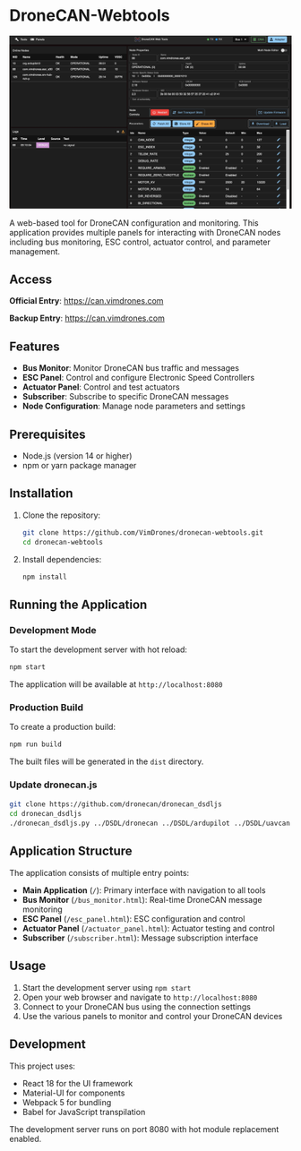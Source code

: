 # DroneCAN-Webtools

![droencan-webtools](index_preview.jpg)

A web-based tool for DroneCAN configuration and monitoring. This application provides multiple panels for interacting with DroneCAN nodes including bus monitoring, ESC control, actuator control, and parameter management.

## Access

**Official Entry**: https://can.vimdrones.com

**Backup Entry**: https://can.vimdrones.com

## Features

- **Bus Monitor**: Monitor DroneCAN bus traffic and messages
- **ESC Panel**: Control and configure Electronic Speed Controllers
- **Actuator Panel**: Control and test actuators
- **Subscriber**: Subscribe to specific DroneCAN messages
- **Node Configuration**: Manage node parameters and settings

## Prerequisites

- Node.js (version 14 or higher)
- npm or yarn package manager

## Installation

1. Clone the repository:
   ```bash
   git clone https://github.com/VimDrones/dronecan-webtools.git
   cd dronecan-webtools
   ```

2. Install dependencies:
   ```bash
   npm install
   ```

## Running the Application

### Development Mode

To start the development server with hot reload:

```bash
npm start
```

The application will be available at `http://localhost:8080`

### Production Build

To create a production build:

```bash
npm run build
```

The built files will be generated in the `dist` directory.

### Update dronecan.js
```bash
git clone https://github.com/dronecan/dronecan_dsdljs
cd dronecan_dsdljs
./dronecan_dsdljs.py ../DSDL/dronecan ../DSDL/ardupilot ../DSDL/uavcan ../DSDL/com --output ../dronecan-webtools/src/dronecan # adjust path in your case
```

## Application Structure

The application consists of multiple entry points:

- **Main Application** (`/`): Primary interface with navigation to all tools
- **Bus Monitor** (`/bus_monitor.html`): Real-time DroneCAN message monitoring
- **ESC Panel** (`/esc_panel.html`): ESC configuration and control
- **Actuator Panel** (`/actuator_panel.html`): Actuator testing and control
- **Subscriber** (`/subscriber.html`): Message subscription interface

## Usage

1. Start the development server using `npm start`
2. Open your web browser and navigate to `http://localhost:8080`
3. Connect to your DroneCAN bus using the connection settings
4. Use the various panels to monitor and control your DroneCAN devices

## Development

This project uses:
- React 18 for the UI framework
- Material-UI for components
- Webpack 5 for bundling
- Babel for JavaScript transpilation

The development server runs on port 8080 with hot module replacement enabled.